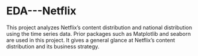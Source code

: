 # EDA---Netflix
This project analyzes Netflix’s content distribution and national distribution using the time series data. Prior packages such as Matplotlib and seaborn are used in this project.
It gives a general glance at Netflix’s content distribution and its business strategy. 
